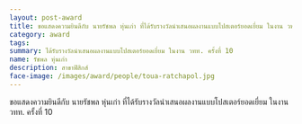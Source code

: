 ```yaml
---
layout: post-award
title: ขอแสดงความยินดีกับ นายรัชพล หุ่นเก่า ที่ได้รับรางวัลนำเสนอผลงานแบบโปสเตอร์ยอดเยี่ยม ในงาน วทท. ครั้งที่ 10
category: award
tags:
summary: ได้รับรางวัลนำเสนอผลงานแบบโปสเตอร์ยอดเยี่ยม ในงาน วทท. ครั้งที่ 10
name: รัชพล หุ่นเก่า
description: สาขาฟิสิกส์
face-image: /images/award/people/toua-ratchapol.jpg
---
```

ขอแสดงความยินดีกับ นายรัชพล หุ่นเก่า ที่ได้รับรางวัลนำเสนอผลงานแบบโปสเตอร์ยอดเยี่ยม ในงาน วทท. ครั้งที่ 10
